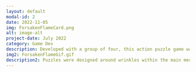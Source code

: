```yaml
---
layout: default
modal-id: 2
date: 2022-11-05
img: ForsakenFlameCard.png
alt: image-alt
project-date: July 2022
category: Game Dev
description: Developed with a group of four, this action puzzle game was designed around a single mechanic inspired by god of war. The player can throw and recall their flaming sword to fight and solve puzzles.
img2: ForsakenFlameGif.gif
description2: Puzzles were designed around wrinkles within the main mechanic. For example, since the sword needed to be able to pass through objects to return to the player, a puzzle would require the player to understand how the sword interacts with the world to figure out the solution. This was used to both teach the player more about their magic sword, how it can be used to interact with the world, and give players that satisfying "Ah-ha!" moment. 
---
```


